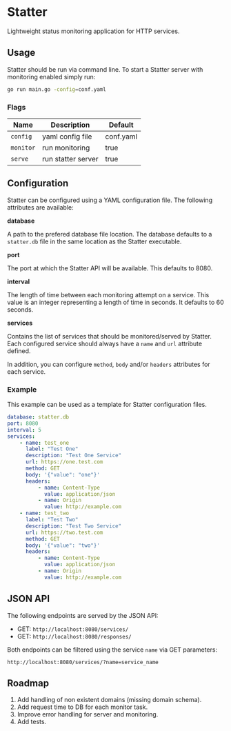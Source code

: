 # Statter

Lightweight status monitoring application for HTTP services.

## Usage

Statter should be run via command line. To start a Statter server with
monitoring enabled simply run:

```bash
go run main.go -config=conf.yaml
```

### Flags

Name | Description | Default
-----|-------------|--------
`config` | yaml config file | conf.yaml
`monitor` | run monitoring | true
`serve` | run statter server | true

## Configuration

Statter can be configured using a YAML configuration file. The following
attributes are available:

**database**

A path to the prefered database file location. The database defaults to a
`statter.db` file in the same location as the Statter executable.

**port**

The port at which the Statter API will be available. This defaults to 8080.

**interval**

The length of time between each monitoring attempt on a service. This value is
an integer representing a length of time in seconds. It defaults to 60 seconds.

**services**

Contains the list of services that should be monitored/served by Statter.
Each configured service should always have a `name` and `url` attribute defined.

In addition, you can configure `method`, `body` and/or `headers` attributes for
each service.

### Example

This example can be used as a template for Statter configuration files.

```yaml
database: statter.db
port: 8080
interval: 5
services:
    - name: test_one
      label: "Test One"
      description: "Test One Service"
      url: https://one.test.com
      method: GET
      body: '{"value": "one"}'
      headers:
          - name: Content-Type
            value: application/json
          - name: Origin
            value: http://example.com
    - name: test_two
      label: "Test Two"
      description: "Test Two Service"
      url: https://two.test.com
      method: GET
      body: '{"value": "two"}'
      headers:
          - name: Content-Type
            value: application/json
          - name: Origin
            value: http://example.com
```

## JSON API

The following endpoints are served by the JSON API:

* GET: `http://localhost:8080/services/`
* GET: `http://localhost:8080/responses/`

Both endpoints can be filtered using the service `name` via GET parameters:

`http://localhost:8080/services/?name=service_name`

## Roadmap

1. Add handling of non existent domains (missing domain schema).
2. Add request time to DB for each monitor task.
3. Improve error handling for server and monitoring.
4. Add tests.
